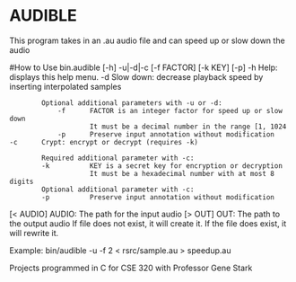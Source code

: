 # AUDIBLE

This program takes in an .au audio file and can speed up or slow down the audio

#How to Use
bin.audible [-h] -u|-d|-c [-f FACTOR] [-k KEY] [-p]
    -h      Help: displays this help menu.
    -d      Slow down: decrease playback speed by inserting interpolated samples

            Optional additional parameters with -u or -d:
                -f      FACTOR is an integer factor for speed up or slow down
                        It must be a decimal number in the range [1, 1024
                -p      Preserve input annotation without modification
    -c      Crypt: encrypt or decrypt (requires -k)

            Required additional parameter with -c:
            -k          KEY is a secret key for encryption or decryption
                        It must be a hexadecimal number with at most 8 digits
            Optional additional parameter with -c:
            -p          Preserve input annotation without modification

[< AUDIO]   AUDIO:  The path for the input audio
[> OUT]     OUT:    The path to the output audio
                    If file does not exist, it will create it. If the file does exist, it will rewrite it.

Example: bin/audible -u -f 2 < rsrc/sample.au > speedup.au

Projects programmed in C for CSE 320 with Professor Gene Stark

